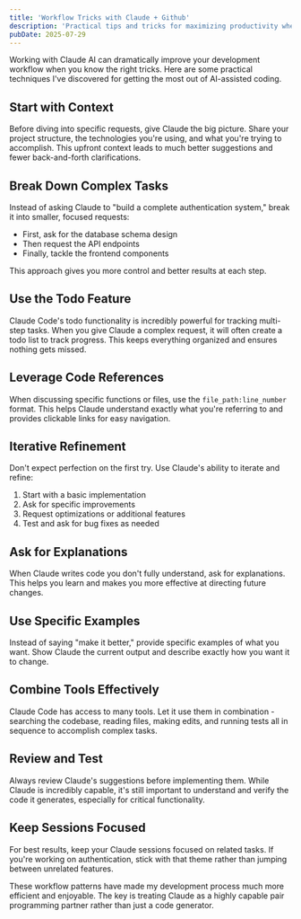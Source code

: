 ```yaml
---
title: 'Workflow Tricks with Claude + Github'
description: 'Practical tips and tricks for maximizing productivity when working with Claude AI in your development workflow'
pubDate: 2025-07-29
---
```


Working with Claude AI can dramatically improve your development workflow when you know the right tricks. Here are some practical techniques I've discovered for getting the most out of AI-assisted coding.

## Start with Context

Before diving into specific requests, give Claude the big picture. Share your project structure, the technologies you're using, and what you're trying to accomplish. This upfront context leads to much better suggestions and fewer back-and-forth clarifications.

## Break Down Complex Tasks

Instead of asking Claude to "build a complete authentication system," break it into smaller, focused requests:

- First, ask for the database schema design
- Then request the API endpoints
- Finally, tackle the frontend components

This approach gives you more control and better results at each step.

## Use the Todo Feature

Claude Code's todo functionality is incredibly powerful for tracking multi-step tasks. When you give Claude a complex request, it will often create a todo list to track progress. This keeps everything organized and ensures nothing gets missed.

## Leverage Code References

When discussing specific functions or files, use the `file_path:line_number` format. This helps Claude understand exactly what you're referring to and provides clickable links for easy navigation.

## Iterative Refinement

Don't expect perfection on the first try. Use Claude's ability to iterate and refine:

1. Start with a basic implementation
2. Ask for specific improvements
3. Request optimizations or additional features
4. Test and ask for bug fixes as needed

## Ask for Explanations

When Claude writes code you don't fully understand, ask for explanations. This helps you learn and makes you more effective at directing future changes.

## Use Specific Examples

Instead of saying "make it better," provide specific examples of what you want. Show Claude the current output and describe exactly how you want it to change.

## Combine Tools Effectively

Claude Code has access to many tools. Let it use them in combination - searching the codebase, reading files, making edits, and running tests all in sequence to accomplish complex tasks.

## Review and Test

Always review Claude's suggestions before implementing them. While Claude is incredibly capable, it's still important to understand and verify the code it generates, especially for critical functionality.

## Keep Sessions Focused

For best results, keep your Claude sessions focused on related tasks. If you're working on authentication, stick with that theme rather than jumping between unrelated features.

These workflow patterns have made my development process much more efficient and enjoyable. The key is treating Claude as a highly capable pair programming partner rather than just a code generator.